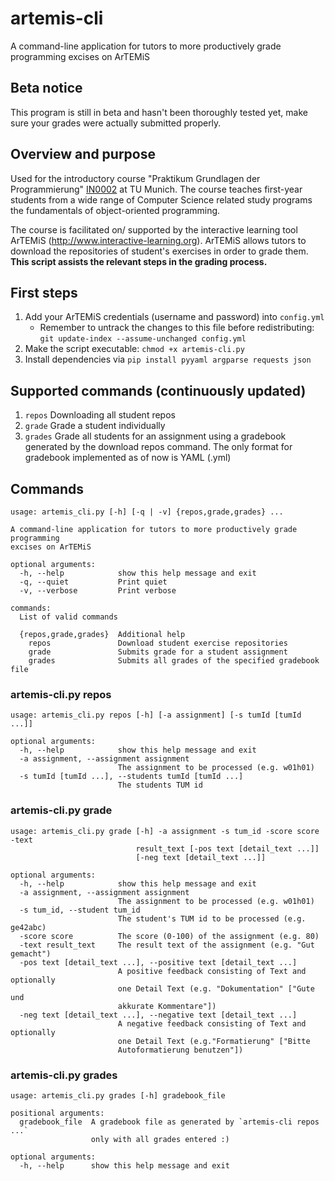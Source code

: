 # artemis-cli
A command-line application for tutors to more productively grade programming excises on ArTEMiS
## Beta notice
This program is still in beta and hasn't been thoroughly tested yet, make sure your grades were actually submitted properly.

## Overview and purpose
Used for the introductory course "Praktikum Grundlagen der Programmierung"
[IN0002](https://campus.tum.de/tumonline/wbModHb.wbShowMHBReadOnly?pKnotenNr=452806) at TU Munich.
The course teaches first-year students from a wide range of Computer Science related study programs
the fundamentals of object-oriented programming.

The course is facilitated on/ supported by the interactive learning tool ArTEMiS
(http://www.interactive-learning.org). ArTEMiS allows tutors to download the repositories of student's
exercises in order to grade them. **This script assists the relevant steps in the grading process.**

## First steps
1. Add your ArTEMiS credentials (username and password) into `config.yml`
   * Remember to untrack the changes to this file before redistributing: `git update-index --assume-unchanged config.yml`
2. Make the script executable: `chmod +x artemis-cli.py`
3. Install dependencies via `pip install pyyaml argparse requests json`


## Supported commands (continuously updated)
1. `repos`  Downloading all student repos
2. `grade`  Grade a student individually
3. `grades` Grade all students for an assignment using a gradebook generated by the download repos command.
            The only format for gradebook implemented as of now is YAML (.yml)

## Commands

```
usage: artemis_cli.py [-h] [-q | -v] {repos,grade,grades} ...

A command-line application for tutors to more productively grade programming
excises on ArTEMiS

optional arguments:
  -h, --help            show this help message and exit
  -q, --quiet           Print quiet
  -v, --verbose         Print verbose

commands:
  List of valid commands

  {repos,grade,grades}  Additional help
    repos               Download student exercise repositories
    grade               Submits grade for a student assignment
    grades              Submits all grades of the specified gradebook file
```

### artemis-cli.py repos

```
usage: artemis_cli.py repos [-h] [-a assignment] [-s tumId [tumId ...]]

optional arguments:
  -h, --help            show this help message and exit
  -a assignment, --assignment assignment
                        The assignment to be processed (e.g. w01h01)
  -s tumId [tumId ...], --students tumId [tumId ...]
                        The students TUM id
```

### artemis-cli.py grade

```
usage: artemis_cli.py grade [-h] -a assignment -s tum_id -score score -text
                            result_text [-pos text [detail_text ...]]
                            [-neg text [detail_text ...]]

optional arguments:
  -h, --help            show this help message and exit
  -a assignment, --assignment assignment
                        The assignment to be processed (e.g. w01h01)
  -s tum_id, --student tum_id
                        The student's TUM id to be processed (e.g. ge42abc)
  -score score          The score (0-100) of the assignment (e.g. 80)
  -text result_text     The result text of the assignment (e.g. "Gut gemacht")
  -pos text [detail_text ...], --positive text [detail_text ...]
                        A positive feedback consisting of Text and optionally
                        one Detail Text (e.g. "Dokumentation" ["Gute und
                        akkurate Kommentare"])
  -neg text [detail_text ...], --negative text [detail_text ...]
                        A negative feedback consisting of Text and optionally
                        one Detail Text (e.g."Formatierung" ["Bitte
                        Autoformatierung benutzen"])
```

### artemis-cli.py grades
```
usage: artemis_cli.py grades [-h] gradebook_file

positional arguments:
  gradebook_file  A gradebook file as generated by `artemis-cli repos ...`
                  only with all grades entered :)

optional arguments:
  -h, --help      show this help message and exit
```

